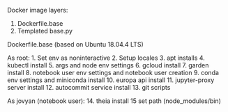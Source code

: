 Docker image layers:

1. Dockerfile.base
2. Templated base.py


Dockerfile.base (based on Ubuntu 18.04.4 LTS)

As root:
    1. Set env as noninteractive
    2. Setup locales
    3. apt installs
    4. kubectl install
    5. args and node env settings
    6. gcloud install
    7. garden install
    8. notebook user env settings and notebook user creation
    9. conda env settings and miniconda install
    10. europa api install
    11. jupyter-proxy server install
    12. autocommit service install
    13. git scripts

As jovyan (notebook user):
    14. theia install
    15 set path (node_modules/bin)
